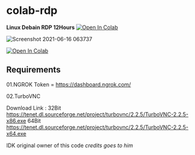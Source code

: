 # colab-rdp

**Linux Debain RDP 12Hours** [![Open In Colab](https://colab.research.google.com/assets/colab-badge.svg)](https://colab.research.google.com/github/jakiya99/colab-rdp/blob/main/guicolab.ipynb)


![Screenshot 2021-06-16 063737](https://user-images.githubusercontent.com/67457538/125187078-751a1400-e24b-11eb-99ba-9281cc178da1.png)


[![Open In Colab](https://colab.research.google.com/assets/colab-badge.svg)](https://colab.research.google.com/github/jakiya99/colab-rdp/blob/main/guicolab.ipynb )



## Requirements

01.NGROK Token = https://dashboard.ngrok.com/

02.TurboVNC 

Download Link :
32Bit
https://tenet.dl.sourceforge.net/project/turbovnc/2.2.5/TurboVNC-2.2.5-x86.exe
64Bit
https://tenet.dl.sourceforge.net/project/turbovnc/2.2.5/TurboVNC-2.2.5-x64.exe



IDK original owner of this code _credits goes to him_
